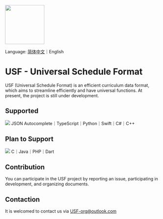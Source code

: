<image src="https://github.com/user-attachments/assets/563db63c-954f-4d47-839e-c475d88ab7fc" height="128"/>

Language: <a href="./README.md">简体中文</a>｜English

# USF - Universal Schedule Format
USF (Universal Schedule Format) is an efficient curriculum data format, which aims to streamline efficiently and have universal functions. At present, the project is still under development.

## Supported
<img src="https://skillicons.dev/icons?i=ts,py,swift,cs,cpp" />
JSON Autocomplete｜TypeScript｜Python｜Swift｜C#｜C++

## Plan to Support
<img src="https://skillicons.dev/icons?i=c,java,php,dart" />
C｜Java｜PHP｜Dart

## Contribution
You can participate in the USF project by reporting an issue, participating in development, and organizing documents.

## Contaction
It is welcomed to contact us via USF-org@outlook.com
